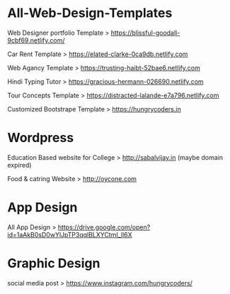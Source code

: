 
# All-Web-Design-Templates

Web Designer portfolio Template > https://blissful-goodall-9cbf69.netlify.com/

Car Rent Template > https://elated-clarke-0ca9db.netlify.com

Web Agancy Template > https://trusting-haibt-52bae6.netlify.com

Hindi Typing Tutor > https://gracious-hermann-026690.netlify.com

Tour Concepts Template > https://distracted-lalande-e7a796.netlify.com

Customized Bootstrape Template > https://hungrycoders.in

# Wordpress

Education Based website for College > http://sabalvijay.in (maybe domain expired)

Food & catring Website > http://oycone.com

# App Design

All App Design > https://drive.google.com/open?id=1aAkB0sD0wYlJpTP3qqlBLXYCtmI_ll6X

# Graphic Design 

social media post > https://www.instagram.com/hungrycoders/
